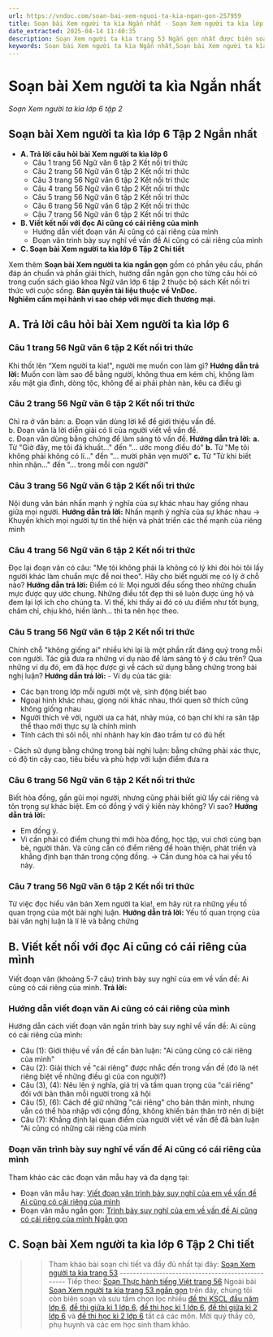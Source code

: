 ```yaml
---
url: https://vndoc.com/soan-bai-xem-nguoi-ta-kia-ngan-gon-257959
title: Soạn bài Xem người ta kìa Ngắn nhất - Soạn Xem người ta kìa lớp 6 tập 2 - VnDoc.com
date_extracted: 2025-04-14 11:40:35
description: Soạn Xem người ta kìa trang 53 Ngắn gọn nhất được biên soạn nhằm giúp các em HS đạt kết quả tốt trong quá trình làm bài tập và học tập môn Ngữ văn lớp 6.
keywords: Soạn bài Xem người ta kìa Ngắn nhất,Soạn bài Xem người ta kìa lớp 6 Tập 2 Ngắn nhất,Soạn bài Xem người ta kìa,Soạn bài Xem người ta kìa ngắn gọn,Soạn bài Xem người ta kìa siêu ngắn,Soạn bài Xem người ta kìa ngắn,soạn xem người ta kìa,soạn xem người ta kìa ngắn gọn,soạn văn 6 xem người ta kìa,soạn văn xem người ta kìa,soạn ngữ văn 6 xem người ta kìa,ngữ văn 6,ngữ văn 6 tập 2,soạn văn 6,soạn văn 6 tập 2,soạn văn lớp 6,soan van 6,ngữ văn lớp 6,văn lớp 6,văn 6,ngu van 6
---
```


# Soạn bài Xem người ta kìa Ngắn nhất
 _Soạn Xem người ta kìa lớp 6 tập 2_
## **Soạn bài Xem người ta kìa lớp 6 Tập 2 Ngắn nhất**
  * **A. Trả lời câu hỏi bài Xem người ta kìa lớp 6**
    * Câu 1 trang 56 Ngữ văn 6 tập 2 Kết nối tri thức
    * Câu 2 trang 56 Ngữ văn 6 tập 2 Kết nối tri thức
    * Câu 3 trang 56 Ngữ văn 6 tập 2 Kết nối tri thức
    * Câu 4 trang 56 Ngữ văn 6 tập 2 Kết nối tri thức
    * Câu 5 trang 56 Ngữ văn 6 tập 2 Kết nối tri thức
    * Câu 6 trang 56 Ngữ văn 6 tập 2 Kết nối tri thức
    * Câu 7 trang 56 Ngữ văn 6 tập 2 Kết nối tri thức
  * **B. Viết kết nối với đọc Ai cũng có cái riêng của mình**
    * Hướng dẫn viết đoạn văn Ai cũng có cái riêng của mình
    * Đoạn văn trình bày suy nghĩ về vấn đề Ai cũng có cái riêng của mình
  * **C. Soạn bài Xem người ta kìa lớp 6 Tập 2 Chi tiết**

Xem thêm
**Soạn bài Xem người ta kìa ngắn gọn** gồm có phần yêu cầu, phần đáp án chuẩn và phần giải thích, hướng dẫn ngắn gọn cho từng câu hỏi có trong cuốn  sách giáo khoa Ngữ văn lớp 6 tập 2 thuộc bộ sách Kết nối tri thức với cuộc sống.
**Bản quyền tài liệu thuộc về VnDoc.  
Nghiêm cấm mọi hành vi sao chép với mục đích thương mại.**
## **A. Trả lời câu hỏi bài Xem người ta kìa lớp 6**
### Câu 1 trang 56 Ngữ văn 6 tập 2 Kết nối tri thức
Khi thốt lên “Xem người ta kìa\!", người mẹ muốn con làm gì?
**Hướng dẫn trả lời:**
Muốn con làm sao để bằng người, không thua em kém chị, không làm xấu mặt gia đình, dòng tộc, không để ai phải phàn nàn, kêu ca điều gì
### Câu 2 trang 56 Ngữ văn 6 tập 2 Kết nối tri thức
Chỉ ra ở văn bản:
a. Đoạn văn dùng lời kể để giới thiệu vấn đề.  
b. Đoạn văn là lời diễn giải có lí của người viết về vấn đề.  
c. Đoạn văn dùng bằng chứng để làm sáng tỏ vấn đề.
**Hướng dẫn trả lời:**
**a.** Từ "Giờ đây, mẹ tôi đã khuất..." đến "... ước mong điều đó"
**b.** Từ "Mẹ tôi không phải không có lí..." đến "... mười phân vẹn mười"
**c.** Từ "Từ khi biết nhìn nhận..." đến "... trong mỗi con người"
### Câu 3 trang 56 Ngữ văn 6 tập 2 Kết nối tri thức
Nội dung văn bản nhấn mạnh ý nghĩa của sự khác nhau hay giống nhau giữa mọi người.
**Hướng dẫn trả lời:**
Nhấn mạnh ý nghĩa của sự khác nhau → Khuyến khích mọi người tự tin thể hiện và phát triển các thế mạnh của riêng mình
### Câu 4 trang 56 Ngữ văn 6 tập 2 Kết nối tri thức
Đọc lại đoạn văn có câu: "Mẹ tôi không phải là không có lý khi đòi hỏi tôi lấy người khác làm chuẩn mực để noi theo". Hãy cho biết người mẹ có lý ở chỗ nào?
**Hướng dẫn trả lời:**
Điểm có lí: Mọi người đều sống theo những chuẩn mực được quy ước chung. Những điều tốt đẹp thì sẽ luôn được ủng hộ và đem lại lợi ích cho chúng ta. Vì thế, khi thấy ai đó có ưu điểm như tốt bụng, chăm chỉ, chịu khó, hiền lành... thì ta nên học theo.
### Câu 5 trang 56 Ngữ văn 6 tập 2 Kết nối tri thức
Chính chỗ "không giống ai" nhiều khi lại là một phần rất đáng quý trong mỗi con người. Tác giả đưa ra những ví dụ nào để làm sáng tỏ ý ở câu trên? Qua những ví dụ đó, em đã học được gì về cách sử dụng bằng chứng trong bài nghị luận?
**Hướng dẫn trả lời:**
\- Ví dụ của tác giả:
  * Các bạn trong lớp mỗi người một vẻ, sinh động biết bao
  * Ngoại hình khác nhau, giọng nói khác nhau, thói quen sở thích cũng không giống nhau
  * Người thích vẽ vời, người ưa ca hát, nhảy múa, có bạn chỉ khi ra sân tập thể thao mới thực sự là chính mình
  * Tính cách thì sôi nổi, nhí nhảnh hay kín đáo trầm tư có đủ hết

\- Cách sử dụng bằng chứng trong bài nghị luận: bằng chứng phải xác thực, có độ tin cậy cao, tiêu biểu và phù hợp với luận điểm đưa ra
### Câu 6 trang 56 Ngữ văn 6 tập 2 Kết nối tri thức
Biết hòa đồng, gần gũi mọi người, nhưng cũng phải biết giữ lấy cái riêng và tôn trọng sự khác biệt. Em có đồng ý với ý kiến này không? Vì sao?
**Hướng dẫn trả lời:**
  * Em đồng ý.
  * Vì cần phải có điểm chung thì mới hòa đồng, học tập, vui chơi cùng bạn bè, người thân. Và cũng cần có điểm riêng để hoàn thiện, phát triển và khẳng định bạn thân trong cộng đồng. → Cần dung hòa cả hai yếu tố này.

### Câu 7 trang 56 Ngữ văn 6 tập 2 Kết nối tri thức
Từ việc đọc hiểu văn bản Xem người ta kìa\!, em hãy rút ra những yếu tố quan trọng của một bài nghị luận.
**Hướng dẫn trả lời:**
Yếu tố quan trọng của bài văn nghị luận là lí lẽ và bằng chứng
## **B. Viết kết nối với đọc Ai cũng có cái riêng của mình**
Viết đoạn văn \(khoảng 5-7 câu\) trình bày suy nghĩ của em về vấn đề: Ai cũng có cái riêng của mình.
**Trả lời:**
### **Hướng dẫn viết đoạn văn Ai cũng có cái riêng của mình**
Hướng dẫn cách viết đoạn văn ngắn trình bày suy nghĩ về vấn đề: Ai cũng có cái riêng của mình:
  * Câu \(1\): Giới thiệu về vấn đề cần bàn luận: "Ai cũng cũng có cái riêng của mình"
  * Câu \(2\): Giải thích về "cái riêng" được nhắc đến trong vấn đề \(đó là nét riêng biệt về những điều gì của con người?\)
  * Câu \(3\), \(4\): Nêu lên ý nghĩa, giá trị và tầm quan trọng của "cái riêng" đối với bản thân mỗi người trong xã hội
  * Câu \(5\), \(6\): Cách để giữ những "cái riêng" cho bản thân mình, nhưng vẫn có thể hòa nhập với cộng đồng, không khiến bản thân trở nên dị biệt
  * Câu \(7\): Khẳng định lại quan điểm của người viết về vấn đề đã bàn luận "Ai cũng có những cái riêng của mình

### **Đoạn văn trình bày suy nghĩ về vấn đề Ai cũng có cái riêng của mình**
Tham khảo các các đoạn văn mẫu hay và đa dạng tại:
  * Đoạn văn mẫu hay: [Viết đoạn văn trình bày suy nghĩ của em về vấn đề Ai cũng có cái riêng của mình](<https://vndoc.com/trinh-bay-suy-nghi-cua-em-ve-van-de-ai-cung-co-cai-rieng-cua-minh-256966>)
  * Đoạn văn mẫu ngắn gọn: [Trình bày suy nghĩ của em về vấn đề Ai cũng có cái riêng của mình Ngắn gọn](<https://vndoc.com/trinh-bay-suy-nghi-cua-em-ve-van-de-ai-cung-co-cai-rieng-cua-minh-ngan-gon-256967>)

## **C. Soạn bài Xem người ta kìa lớp 6 Tập 2 Chi tiết**
>> Tham khảo bài soạn chi tiết và đầy đủ nhất tại đây: [Soạn Xem người ta kìa trang 53](<https://vndoc.com/soan-xem-nguoi-ta-kia-241964>)
\-------------------------------------------------
>> Tiếp theo: [Soạn Thực hành tiếng Việt trang 56](<https://vndoc.com/soan-thuc-hanh-tieng-viet-trang-56-241970>)
Ngoài bài [Soạn Xem người ta kìa trang 53 ngắn gọn](<https://vndoc.com/soan-bai-xem-nguoi-ta-kia-ngan-gon-257959>) trên đây, chúng tôi còn biên soạn và sưu tầm chọn lọc nhiều [đề thi KSCL đầu năm lớp 6](<https://vndoc.com/khao-sat-chat-luong-dau-nam-lop6>), [đề thi giữa kì 1 lớp 6,](<https://vndoc.com/de-thi-giua-ki-1-lop6>) [đề thi học kì 1 lớp 6,](<https://vndoc.com/de-thi-hoc-ki-1-lop6>) [đề thi giữa kì 2 lớp 6](<https://vndoc.com/de-thi-giua-ki-2-lop6>) và [đề thi học kì 2 lớp 6](<https://vndoc.com/de-thi-hoc-ki-2-lop6>) tất cả các môn. Mời quý thầy cô, phụ huynh và các em học sinh tham khảo.
